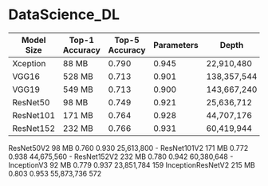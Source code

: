 # DataScience_DL


Model	Size	| Top-1 Accuracy	| Top-5 Accuracy	| Parameters	| Depth
------------|-----------------|-----------------|-------------|------|
Xception	| 88 MB	| 0.790	| 0.945	| 22,910,480	| 126
VGG16	| 528 MB	| 0.713	| 0.901	| 138,357,544	| 23
VGG19	| 549 MB	| 0.713	| 0.900	| 143,667,240	| 26
ResNet50	| 98 MB	| 0.749	| 0.921	| 25,636,712	| -
ResNet101	| 171 MB	| 0.764	| 0.928	| 44,707,176	| -
ResNet152	| 232 MB	| 0.766	| 0.931	| 60,419,944	| -
ResNet50V2	98 MB	0.760	0.930	25,613,800	-
ResNet101V2	171 MB	0.772	0.938	44,675,560	-
ResNet152V2	232 MB	0.780	0.942	60,380,648	-
InceptionV3	92 MB	0.779	0.937	23,851,784	159
InceptionResNetV2	215 MB	0.803	0.953	55,873,736	572

